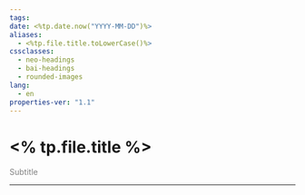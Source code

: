```yaml
---
tags: 
date: <%tp.date.now("YYYY-MM-DD")%>
aliases:
  - <%tp.file.title.toLowerCase()%>
cssclasses:
  - neo-headings
  - bai-headings
  - rounded-images
lang:
  - en
properties-ver: "1.1"
---
```

# <% tp.file.title %>
<p class="text-center" style="margin:0;color:gray;">Subtitle</p>

***
